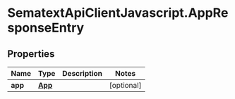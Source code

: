 # SematextApiClientJavascript.AppResponseEntry

## Properties
| Name    | Type              | Description | Notes      |
| ------- | ----------------- | ----------- | ---------- |
| **app** | [**App**](App.md) |             | [optional] |
